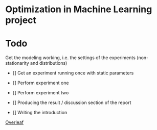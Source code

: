 # Optimization in Machine Learning project

# Todo
Get the modeling working, i.e. the settings of the experiments (non-stationarity and distributions)
- [] Get an experiment running once with static parameters
- [] Perform experiment one
- [] Perform experiment two
- [] Producing the result / discussion section of the report

- [] Writing the introduction

[Overleaf]()
